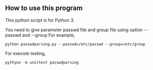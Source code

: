 ## How to use this program

This python script is for Python 3. 

You need to give parameter passwd file and group file using option --passwd and --group
For example, 
```
python passwdparsing.py --passwd=/etc/passwd --group=/etc/group
```
For execute testing, 
```
pythyon -m unittest passwdparsing
```